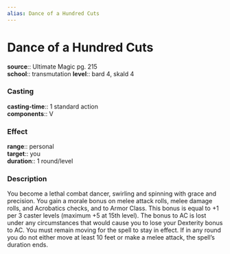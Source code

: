 ```yaml
---
alias: Dance of a Hundred Cuts
---
```


# Dance of a Hundred Cuts 

**source**:: Ultimate Magic pg. 215  
**school**:: transmutation
**level**:: bard 4, skald 4

### Casting 

**casting-time**:: 1 standard action  
**components**:: V

### Effect 

**range**:: personal  
**target**:: you  
**duration**:: 1 round/level

### Description 

You become a lethal combat dancer, swirling and spinning with grace and precision. You gain a morale bonus on melee attack rolls, melee damage rolls, and Acrobatics checks, and to Armor Class. This bonus is equal to +1 per 3 caster levels (maximum +5 at 15th level). The bonus to AC is lost under any circumstances that would cause you to lose your Dexterity bonus to AC. You must remain moving for the spell to stay in effect. If in any round you do not either move at least 10 feet or make a melee attack, the spell’s duration ends.


